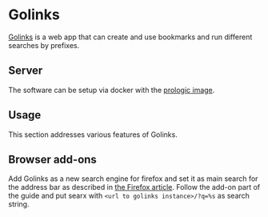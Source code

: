 # Golinks

[Golinks](https://github.com/prologic/golinks) is a web app that can create and
use bookmarks and run different searches by prefixes.

## Server

The software can be setup via docker with the
[prologic image](./docker-images/prologic_-_golinks.md).

## Usage

This section addresses various features of Golinks.

## Browser add-ons

Add Golinks as a new search engine for firefox and set it as main search for the
address bar as described in [the Firefox article](./firefox.md#add-a-new-search-engine).
Follow the add-on part of the guide and put searx with
`<url to golinks instance>/?q=%s` as search string.
